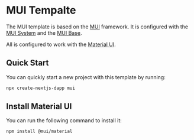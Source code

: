 # MUI Tempalte

The MUI template is based on the [MUI](https://mui.com/) framework. It is configured with the [MUI System](https://mui.com/system/getting-started/overview/) and the [MUI Base](https://mui.com/base/getting-started/overview/).

All is configured to work with the [Material UI](https://mui.com/material-ui/getting-started/overview/).

## Quick Start

You can quickly start a new project with this template by running:

```bash
npx create-nextjs-dapp mui
```

## Install Material UI

You can run the following command to install it:

```bash
npm install @mui/material
```
